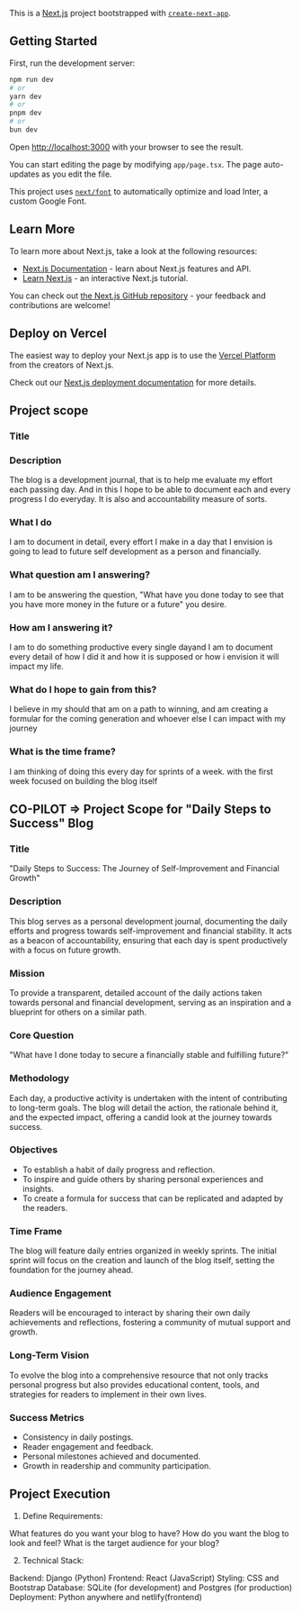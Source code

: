 This is a [Next.js](https://nextjs.org/) project bootstrapped with [`create-next-app`](https://github.com/vercel/next.js/tree/canary/packages/create-next-app).

## Getting Started

First, run the development server:

```bash
npm run dev
# or
yarn dev
# or
pnpm dev
# or
bun dev
```

Open [http://localhost:3000](http://localhost:3000) with your browser to see the result.

You can start editing the page by modifying `app/page.tsx`. The page auto-updates as you edit the file.

This project uses [`next/font`](https://nextjs.org/docs/basic-features/font-optimization) to automatically optimize and load Inter, a custom Google Font.

## Learn More

To learn more about Next.js, take a look at the following resources:

- [Next.js Documentation](https://nextjs.org/docs) - learn about Next.js features and API.
- [Learn Next.js](https://nextjs.org/learn) - an interactive Next.js tutorial.

You can check out [the Next.js GitHub repository](https://github.com/vercel/next.js/) - your feedback and contributions are welcome!

## Deploy on Vercel

The easiest way to deploy your Next.js app is to use the [Vercel Platform](https://vercel.com/new?utm_medium=default-template&filter=next.js&utm_source=create-next-app&utm_campaign=create-next-app-readme) from the creators of Next.js.

Check out our [Next.js deployment documentation](https://nextjs.org/docs/deployment) for more details.

## Project scope
### Title


### Description
The blog is a development journal, that is to help me evaluate my effort each passing day. And in this I hope to be able to 
document each and every progress I do everyday. It is also and accountability measure of sorts.

### What I do
I am to document in detail, every effort I make in a day that I envision is going to lead to future self development 
as a person and financially.

### What question am I answering?
I am to be answering the question, "What have you done today to see that you have more money in the future or a future"
you desire.

### How am I answering it?
I am to do something productive every single dayand I am to document every detail of how I did it and how it is supposed 
or how i envision it will impact my life. 

### What do I hope to gain from this?
I believe in my should that am on a path to winning, and am creating a formular for the coming generation and whoever 
else I can impact with my journey

### What is the time frame?
I am thinking of doing this every day for sprints of a week. with the first week focused on building the blog itself



## CO-PILOT => Project Scope for "Daily Steps to Success" Blog

### Title
"Daily Steps to Success: The Journey of Self-Improvement and Financial Growth"

### Description
This blog serves as a personal development journal, documenting the daily efforts and progress towards self-improvement and financial stability. It acts as a beacon of accountability, ensuring that each day is spent productively with a focus on future growth.

### Mission
To provide a transparent, detailed account of the daily actions taken towards personal and financial development, serving as an inspiration and a blueprint for others on a similar path.

### Core Question
"What have I done today to secure a financially stable and fulfilling future?"

### Methodology
Each day, a productive activity is undertaken with the intent of contributing to long-term goals. The blog will detail the action, the rationale behind it, and the expected impact, offering a candid look at the journey towards success.

### Objectives
- To establish a habit of daily progress and reflection.
- To inspire and guide others by sharing personal experiences and insights.
- To create a formula for success that can be replicated and adapted by the readers.

### Time Frame
The blog will feature daily entries organized in weekly sprints. The initial sprint will focus on the creation and launch of the blog itself, setting the foundation for the journey ahead.

### Audience Engagement
Readers will be encouraged to interact by sharing their own daily achievements and reflections, fostering a community of mutual support and growth.

### Long-Term Vision
To evolve the blog into a comprehensive resource that not only tracks personal progress but also provides educational content, tools, and strategies for readers to implement in their own lives.

### Success Metrics
- Consistency in daily postings.
- Reader engagement and feedback.
- Personal milestones achieved and documented.
- Growth in readership and community participation.


## Project Execution

1. Define Requirements:

What features do you want your blog to have?
How do you want the blog to look and feel?
What is the target audience for your blog?

2. Technical Stack:

Backend: Django (Python)
Frontend: React (JavaScript)
Styling: CSS and Bootstrap
Database: SQLite (for development) and Postgres (for production)
Deployment: Python anywhere and netlify(frontend)